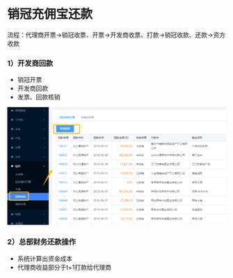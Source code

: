 # 销冠充佣宝还款

流程：代理商开票→销冠收票、开票→开发商收票、打款→销冠收款、还款→资方收款

### 1）开发商回款

* 销冠开票
* 开发商回款
* 发票、回款核销

![](/assets/import.png回款核销)

### 2）总部财务还款操作

* 系统计算出资金成本
* 代理商收益部分于t+1打款给代理商



